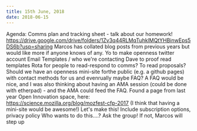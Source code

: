 ```yaml
---
title: 15th June, 2018
date: 2018-06-15
---
```


Agenda:
Comms plan and tracking sheet - talk about our homework!
https://drive.google.com/drive/folders/1Zv3q44RLMqTuhklMQtYHBinwEps5DS6b?usp=sharing
Marcos has collated blog posts from previous years but would like more if anyone knows of any.
Yo to make openness twitter account
Email Templates / who we're contacting
Dave to proof read templates
Rota for people to read-respond to comms?
To read proposals?
Should we have an openness mini-site forthe public (e.g. a github pages) with contact methods for us and evenrually maybe FAQ?
A FAQ would be nice, and I was also thinking about having an AMA session (could be done with etherpad) - and the AMA could feed the FAQ.
Found a page from last year Open Innovation space, here: https://science.mozilla.org/blog/mozfest-cfp-2017 (I think that having a mini-site  would be awesome!)
Let's make this!
Include subscription options,
privacy policy
Who wants to do this....?
Ask the group! If not, Marcos will step up
